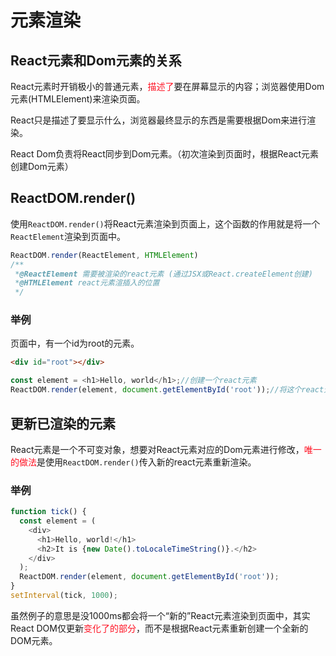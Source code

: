 # 元素渲染  

## React元素和Dom元素的关系  
React元素时开销极小的普通元素，<font color=#f12>描述了</font>要在屏幕显示的内容；浏览器使用Dom元素(HTMLElement)来渲染页面。  

React只是描述了要显示什么，浏览器最终显示的东西是需要根据Dom来进行渲染。  

React Dom负责将React同步到Dom元素。（初次渲染到页面时，根据React元素创建Dom元素）

## ReactDOM.render()

使用`ReactDOM.render()`将React元素渲染到页面上，这个函数的作用就是将一个`ReactElement`渲染到页面中。  
```javascript
ReactDOM.render(ReactElement, HTMLElement)
/**
 *@ReactElement 需要被渲染的react元素 (通过JSX或React.createElement创建)
 *@HTMLElement react元素渲插入的位置
 */
```


### 举例  

页面中，有一个id为root的元素。
```HTML
<div id="root"></div>
```

```javascript
const element = <h1>Hello, world</h1>;//创建一个react元素
ReactDOM.render(element, document.getElementById('root'));//将这个react元素渲染为页面中id为root的节点的子节点
```

## 更新已渲染的元素
React元素是一个不可变对象，想要对React元素对应的Dom元素进行修改，<font color=#f12>唯一的做法</font>是使用`ReactDOM.render()`传入新的react元素重新渲染。  

### 举例    

```javascript
function tick() {
  const element = (
    <div>
      <h1>Hello, world!</h1>
      <h2>It is {new Date().toLocaleTimeString()}.</h2>
    </div>
  );
  ReactDOM.render(element, document.getElementById('root'));
}
setInterval(tick, 1000);
```

虽然例子的意思是没1000ms都会将一个“新的”React元素渲染到页面中，其实React DOM仅更新<font color=#f12>变化了的部分</font>，而不是根据React元素重新创建一个全新的DOM元素。
